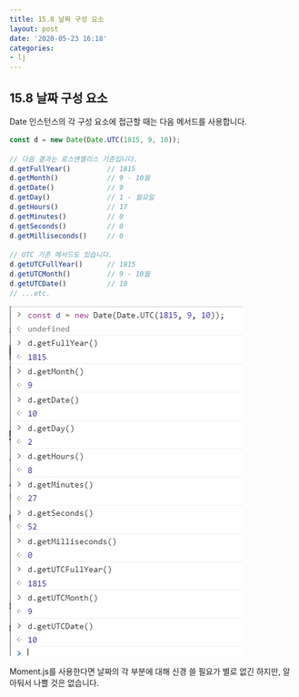 ```yaml
---
title: 15.8 날짜 구성 요소
layout: post
date: '2020-05-23 16:18'
categories:
- lj
---
```


## 15.8 날짜 구성 요소

Date 인스턴스의 각 구성 요소에 접근할 때는 다음 메서드를 사용합니다.

```javascript
const d = new Date(Date.UTC(1815, 9, 10));

// 다음 결과는 로스앤젤리스 기준입니다.
d.getFullYear()         // 1815
d.getMonth()            // 9 - 10월
d.getDate()             // 9
d.getDay()              // 1 - 월요일
d.getHours()            // 17
d.getMinutes()          // 0
d.getSeconds()          // 0
d.getMilliseconds()     // 0

// UTC 기준 메서드도 있습니다.
d.getUTCFullYear()      // 1815
d.getUTCMonth()         // 9 - 10월
d.getUTCDate()          // 10
// ...etc.
```

![](/static/img/learningjs/image141.jpg)

Moment.js를 사용한다면 날짜의 각 부분에 대해 신경 쓸 필요가 별로 없긴 하지만, 
알아둬서 나쁠 것은 없습니다.